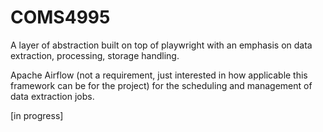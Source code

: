 # COMS4995

A layer of abstraction built on top of playwright with an emphasis on data extraction, processing, storage handling.

Apache Airflow (not a requirement, just interested in how applicable this framework can be for the project) for the scheduling and management of data extraction jobs.

[in progress]
